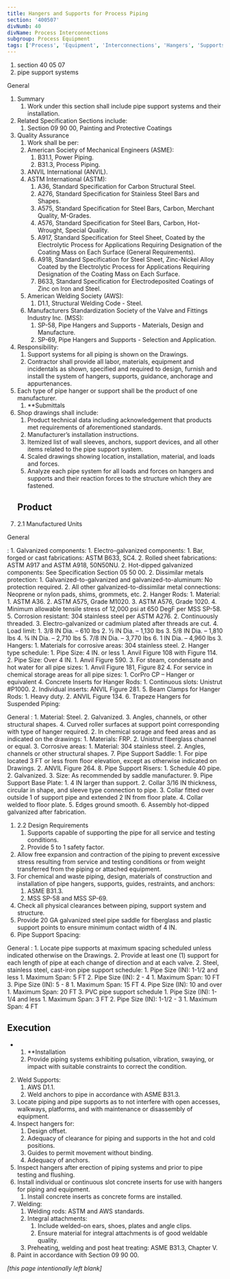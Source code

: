 ```yaml
---
title: Hangers and Supports for Process Piping
section: '400507'
divNumb: 40
divName: Process Interconnections
subgroup: Process Equipment
tags: ['Process', 'Equipment', 'Interconnections', 'Hangers', 'Supports', 'for', 'Piping']
---
```


   1. section 40 05 07
   1. pipe support systems

General
1. Summary
   1. Work under this section shall include pipe support systems and their installation. 
2. Related Specification Sections include:
	1. Section 09 90 00, Painting and Protective Coatings
2. Quality Assurance
   1. Work shall be per:
	1. American Society of Mechanical Engineers (ASME):
		1. B31.1, Power Piping.
		2. B31.3, Process Piping.
	2. ANVIL International (ANVIL).
	3. ASTM International (ASTM):
		1. A36, Standard Specification for Carbon Structural Steel.
		2. A276, Standard Specification for Stainless Steel Bars and Shapes.
		3. A575, Standard Specification for Steel Bars, Carbon, Merchant Quality, M-Grades.
		4. A576, Standard Specification for Steel Bars, Carbon, Hot-Wrought, Special Quality.
		5. A917, Standard Specification for Steel Sheet, Coated by the Electrolytic Process for Applications Requiring Designation of the Coating Mass on Each Surface (General Requirements).
		6. A918, Standard Specification for Steel Sheet, Zinc-Nickel Alloy Coated by the Electrolytic Process for Applications Requiring Designation of the Coating Mass on Each Surface.
		7. B633, Standard Specification for Electrodeposited Coatings of Zinc on Iron and Steel.
	4. American Welding Society (AWS):
		1. D1.1, Structural Welding Code - Steel.
	5. Manufacturers Standardization Society of the Valve and Fittings Industry Inc. (MSS):
		1. SP-58, Pipe Hangers and Supports - Materials, Design and Manufacture.
		2. SP-69, Pipe Hangers and Supports - Selection and Application.
2. Responsibility:
	1. Support systems for all piping is shown on the Drawings.
	2. Contractor shall provide all labor, materials, equipment and incidentals as shown, specified and required to design, furnish and install the system of hangers, supports, guidance, anchorage and appurtenances.
3. Each type of pipe hanger or support shall be the product of one manufacturer.
	1. **Submittals
4. Shop drawings shall include:
	1. Product technical data including acknowledgement that products met requirements of aforementioned standards. 
	2. Manufacturer’s installation instructions. 
	3. Itemized list of wall sleeves, anchors, support devices, and all other items related to the pipe support system. 
	4. Scaled drawings showing location, installation, material, and loads and forces. 
	5. Analyze each pipe system for all loads and forces on hangers and supports and their reaction forces to the structure which they are fastened.
   ## Product
1. 2.1 Manufactured Units

General

:
	1. Galvanized components:
		1. Electro-galvanized components:
			1. Bar, forged or cast fabrications: ASTM B633, SC4.
			2. Rolled sheet fabrications: ASTM A917 and ASTM A918, 50N50NU.
		2. Hot-dipped galvanized components: See Specification Section 05 50 00.
	2. Dissimilar metals protection:
		1. Galvanized-to-galvanized and galvanized-to-aluminum: No protection required.
		2. All other galvanized-to-dissimilar metal connections: Neoprene or nylon pads, shims, grommets, etc.
2. Hanger Rods:
	1. Material:
		1. ASTM A36.
		2. ASTM A575, Grade M1020.
		3. ASTM A576, Grade 1020.
		4. Minimum allowable tensile stress of 12,000 psi at 650 DegF per MSS SP-58.
		5. Corrosion resistant: 304 stainless steel per ASTM A276.
	2. Continuously threaded.
	3. Electro-galvanized or cadmium plated after threads are cut.
	4. Load limit:
		1. 3/8 IN Dia. – 610 lbs
		2. ½ IN Dia. – 1,130 lbs
		3. 5/8 IN Dia. – 1,810 lbs
		4. ¾ IN Dia. – 2,710 lbs
		5. 7/8 IN Dia. – 3,770 lbs
		6. 1 IN Dia. – 4,960 lbs
3. Hangers:
	1. Materials for corrosive areas: 304 stainless steel.
	2. Hanger type schedule:
		1. Pipe Size: 4 IN. or less
			1. Anvil Figure 108 with Figure 114.
		2. Pipe Size: Over 4 IN.
			1. Anvil Figure 590.
		3. For steam, condensate and hot water for all pipe sizes:
			1. Anvil Figure 181, Figure 82
		4. For service in chemical storage areas for all pipe sizes:
			1. CorPro CP – Hanger or equivalent
4. Concrete Inserts for Hanger Rods:
	1. Continuous slots: Unistrut #P1000.
	2. Individual inserts: ANVIL Figure 281.
5. Beam Clamps for Hanger Rods:
	1. Heavy duty.
	2. ANVIL Figure 134.
6. Trapeze Hangers for Suspended Piping:
	
General
:
		1. Material: Steel.
		2. Galvanized.
		3. Angles, channels, or other structural shapes.
		4. Curved roller surfaces at support point corresponding with type of hanger required.
	2. In chemical sorage and feed areas and as indicated on the drawings:
		1. Materials: FRP.
		2. Unistrut fiberglass channel or equal.
	3. Corrosive areas:
		1. Material: 304 stainless steel.
		2. Angles, channels or other structural shapes.
7. Pipe Support Saddle:
	1. For pipe located 3 FT or less from floor elevation, except as otherwise indicated on Drawings.
	2. ANVIL Figure 264.
8. Pipe Support Risers:
	1. Schedule 40 pipe.
	2. Galvanized.
	3. Size: As recommended by saddle manufacturer.
9. Pipe Support Base Plate:
	1. 4 IN larger than support.
	2. Collar 3/16 IN thickness, circular in shape, and sleeve type connection to pipe.
	3. Collar fitted over outside 1 of support pipe and extended 2 IN from floor plate.
	4. Collar welded to floor plate.
	5. Edges ground smooth.
	6. Assembly hot-dipped galvanized after fabrication.
1. 2.2 Design Requirements
   1. Supports capable of supporting the pipe for all service and testing conditions.
	1. Provide 5 to 1 safety factor.
2. Allow free expansion and contraction of the piping to prevent excessive stress resulting from service and testing conditions or from weight transferred from the piping or attached equipment.
3. For chemical and waste piping, design, materials of construction and installation of pipe hangers, supports, guides, restraints, and anchors:
	1. ASME B31.3.
	2. MSS SP-58 and MSS SP-69.
4. Check all physical clearances between piping, support system and structure.
5. Provide 20 GA galvanized steel pipe saddle for fiberglass and plastic support points to ensure minimum contact width of 4 IN.
6. Pipe Support Spacing:
	
General
:
		1. Locate pipe supports at maximum spacing scheduled unless indicated otherwise on the Drawings.
		2. Provide at least one (1) support for each length of pipe at each change of direction and at each valve.
	2. Steel, stainless steel, cast-iron pipe support schedule:
		1. Pipe Size (IN): 1-1/2 and less
			1. Maximum Span: 5 FT
		2. Pipe Size (IN): 2 - 4
			1. Maximum Span: 10 FT
		3. Pipe Size (IN): 5 - 8
			1. Maximum Span: 15 FT
		4. Pipe Size (IN): 10 and over
			1. Maximum Span: 20 FT
	3. PVC pipe support schedule
		1. Pipe Size (IN): 1-1/4 and less
			1. Maximum Span: 3 FT
		2. Pipe Size (IN): 1-1/2 - 3
			1. Maximum Span: 4 FT


## Execution


* 
	1. **Installation
   1. Provide piping systems exhibiting pulsation, vibration, swaying, or impact with suitable constraints to correct the condition.
2. Weld Supports:
	1. AWS D1.1.
	2. Weld anchors to pipe in accordance with ASME B31.3.
3. Locate piping and pipe supports as to not interfere with open accesses, walkways, platforms, and with maintenance or disassembly of equipment.
4. Inspect hangers for:
	1. Design offset.
	2. Adequacy of clearance for piping and supports in the hot and cold positions.
	3. Guides to permit movement without binding.
	4. Adequacy of anchors.
5. Inspect hangers after erection of piping systems and prior to pipe testing and flushing.
6. Install individual or continuous slot concrete inserts for use with hangers for piping and equipment.
	1. Install concrete inserts as concrete forms are installed.
7. Welding:
	1. Welding rods: ASTM and AWS standards.
	2. Integral attachments:
		1. Include welded-on ears, shoes, plates and angle clips.
		2. Ensure material for integral attachments is of good weldable quality.
	3. Preheating, welding and post heat treating: ASME B31.3, Chapter V.
8. Paint in accordance with Section 09 90 00.

*[this page intentionally left blank]*


